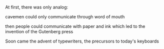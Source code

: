 At first, there was only analog:

cavemen could only communicate through word of mouth

then people could communicate with paper and ink which led to the invention of the Gutenberg press

Soon came the advent of typewriters, the precursors to today's keyboards
